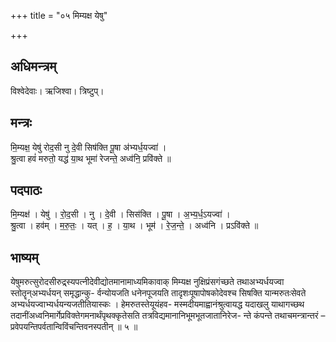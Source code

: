 +++
title = "०५ मिम्यक्ष येषु"

+++
## अधिमन्त्रम्
विश्वेदेवाः। ऋजिश्वा। त्रिष्टुप्।

## मन्त्रः
मि॒म्यक्ष॒ येषु॑ रोद॒सी नु दे॒वी सिष॑क्ति पू॒षा अ॑भ्यर्ध॒यज्वा॑ ।  
श्रु॒त्वा हवं॑ मरुतो॒ यद्ध॑ या॒थ भूमा॑ रेजन्ते॒ अध्व॑नि॒ प्रवि॑क्ते ॥

## पदपाठः
मि॒म्यक्ष॑ । येषु॑ । रो॒द॒सी । नु । दे॒वी । सिस॑क्ति । पू॒षा । अ॒भ्य॒र्ध॒ऽयज्वा॑ ।  
श्रु॒त्वा । हव॑म् । म॒रु॒तः॒ । यत् । ह॒ । या॒थ । भूम॑ । रे॒ज॒न्ते॒ । अध्व॑नि । प्रऽवि॑क्ते ॥

## भाष्यम्
येषुमरुत्सुरोदसीरुद्र्स्यपत्नीदेवीद्योतमानामाध्यमिकावाक् मिम्यक्ष नुक्षिप्रंसगंच्छते तथाअभ्यर्धयज्वा स्तोतॄन्अभ्यर्धयन् समृद्धान्कु- र्वन्योयजति धनेनपूजयति तादृशःपूषापोषकोदेवश्च सिषक्ति यान्मरुतःसेवते अभ्यर्धयज्वाभ्यर्धयन्यजतीतियास्कः । हेमरुतस्तेयूयंहव- मस्मदीयमाह्वानंश्रुत्वायद्ध यदाखलु याथागच्छथ तदानींअध्वनिमार्गेप्रविक्तेगमनार्थंपृथक्कृतेसति तत्रविद्यमानानिभूमभूतजातानिरेज- न्ते कंपन्ते तथाचमन्त्रान्तरं – प्रवेपयन्तिपर्वतान्विविंचन्तिवनस्पतीन् ॥ ५ ॥